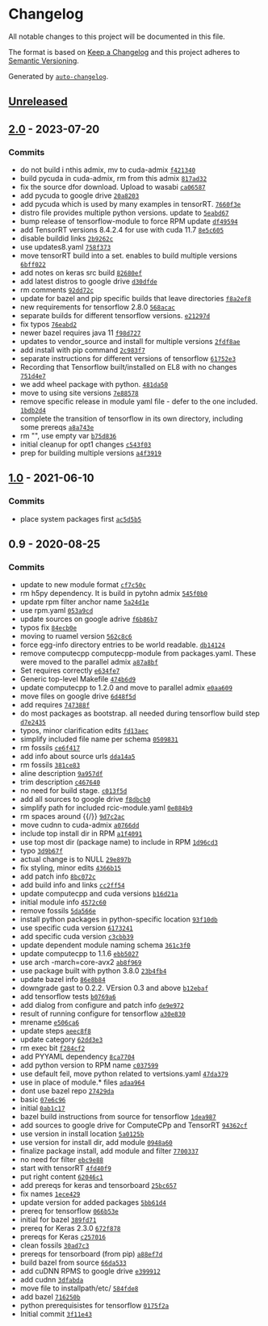 <!-- auto-changelog-above -->
# Changelog

All notable changes to this project will be documented in this file.

The format is based on [Keep a Changelog](https://keepachangelog.com/en/1.0.0/)
and this project adheres to [Semantic Versioning](https://semver.org/spec/v2.0.0.html).

Generated by [`auto-changelog`](https://github.com/CookPete/auto-changelog).

## [Unreleased](https://github.com/RCIC-UCI-Public/tensorflow-admix/compare/2.0...HEAD)

## [2.0](https://github.com/RCIC-UCI-Public/tensorflow-admix/compare/1.0...2.0) - 2023-07-20

### Commits

- do not build i nthis admix, mv to cuda-admix [`f421340`](https://github.com/RCIC-UCI-Public/tensorflow-admix/commit/f42134063de1d8f635b532db6bc4e713d2bd5caa)
- build pycuda in cuda-admix, rm from this admix [`817ad32`](https://github.com/RCIC-UCI-Public/tensorflow-admix/commit/817ad326bf7bdf47de14eda1d7dbf863443a5d94)
- fix the source dfor download. Upload to wasabi [`ca06587`](https://github.com/RCIC-UCI-Public/tensorflow-admix/commit/ca06587902d969cb90271699d0dc39b16a4e368b)
- add pycuda to google drive [`20a8203`](https://github.com/RCIC-UCI-Public/tensorflow-admix/commit/20a82031f6be7c57a20de12fb5496862fd886cbf)
- add pycuda which is used by many examples in tensorRT. [`7660f3e`](https://github.com/RCIC-UCI-Public/tensorflow-admix/commit/7660f3ec689df44fd6a7a63ced18cb8e9dd6989a)
- distro file provides multiple python versions. update to [`5eabd67`](https://github.com/RCIC-UCI-Public/tensorflow-admix/commit/5eabd6739a8c68d65107b4664b2306f22c2c42bd)
- bump release of tensorflow-module to force RPM update [`df49594`](https://github.com/RCIC-UCI-Public/tensorflow-admix/commit/df49594e665ad2c5d858f47967907a9fee64ab0e)
- add TensorRT versions 8.4.2.4 for use with cuda 11.7 [`8e5c605`](https://github.com/RCIC-UCI-Public/tensorflow-admix/commit/8e5c6053cd461c133fc16f5f79b4a21a65eedd4c)
- disable buildid links [`2b9262c`](https://github.com/RCIC-UCI-Public/tensorflow-admix/commit/2b9262c8edb57897812052d0174df46791d19379)
- use updates8.yaml [`758f373`](https://github.com/RCIC-UCI-Public/tensorflow-admix/commit/758f373e100e35e02c1570d49b11e60e51d589b6)
- move tensorRT build into a set. enables to build multiple versions [`6bff022`](https://github.com/RCIC-UCI-Public/tensorflow-admix/commit/6bff02222975528c4fd7c647af542359b4335109)
- add notes on keras src build [`82680ef`](https://github.com/RCIC-UCI-Public/tensorflow-admix/commit/82680ef32a7fb9e97493b8fc46b6ac59caabb021)
- add latest distros to google drive [`d30dfde`](https://github.com/RCIC-UCI-Public/tensorflow-admix/commit/d30dfdee156828810b315171f2a8527e541a4496)
- rm comments [`92dd72c`](https://github.com/RCIC-UCI-Public/tensorflow-admix/commit/92dd72c5616995bfeb70c4738c5f0530b0e0f7b9)
- update for bazel and pip specific builds that leave directories [`f8a2ef8`](https://github.com/RCIC-UCI-Public/tensorflow-admix/commit/f8a2ef8dd7c12441611db70589335e7ee2e97530)
- new requirements for tensorflow 2.8.0 [`568acac`](https://github.com/RCIC-UCI-Public/tensorflow-admix/commit/568acac06805a4b0baa4d78c60bce7689c52c0db)
- separate builds for different tensorflow versions. [`e21297d`](https://github.com/RCIC-UCI-Public/tensorflow-admix/commit/e21297d320845f13bd6992eaa09c9d3eff89830e)
- fix typos [`76eabd2`](https://github.com/RCIC-UCI-Public/tensorflow-admix/commit/76eabd2dd001fb39b58cba70ba1a445ccdceaf8f)
- newer bazel requires java 11 [`f98d727`](https://github.com/RCIC-UCI-Public/tensorflow-admix/commit/f98d7275e1cede6546ec2b2a75c559ba187c4ba0)
- updates to vendor_source and install for multiple versions [`2fdf8ae`](https://github.com/RCIC-UCI-Public/tensorflow-admix/commit/2fdf8ae73de1099f88c707f0b451fec0c058b2de)
- add install with pip command [`2c983f7`](https://github.com/RCIC-UCI-Public/tensorflow-admix/commit/2c983f7d20cf708c5ca7ef20dbc0c1b193e8e205)
- separate instructions for different versions of tensorflow [`61752e3`](https://github.com/RCIC-UCI-Public/tensorflow-admix/commit/61752e303aa5384ea8568cc71d865fa34577d0c7)
- Recording that Tensorflow built/installed on EL8 with no changes [`751d4e7`](https://github.com/RCIC-UCI-Public/tensorflow-admix/commit/751d4e73a6fb20b567515deaa86f14387be3899d)
- we add wheel package with python. [`481da50`](https://github.com/RCIC-UCI-Public/tensorflow-admix/commit/481da50743d7917456b204e881d2f9c64659ba77)
- move to using site versions [`7e88578`](https://github.com/RCIC-UCI-Public/tensorflow-admix/commit/7e88578c15d502295911f8203ab53b541abf6903)
- remove specific release in module yaml file - defer to the one included. [`1bdb2d4`](https://github.com/RCIC-UCI-Public/tensorflow-admix/commit/1bdb2d4062b9bc1701441d81902c90a0bdf310e4)
- complete the transition of tensorflow in its own directory, including some prereqs [`a8a743e`](https://github.com/RCIC-UCI-Public/tensorflow-admix/commit/a8a743e29cf6691e9f42140e148b3f20602b241d)
- rm "", use empty var [`b75d836`](https://github.com/RCIC-UCI-Public/tensorflow-admix/commit/b75d8360ade5b9b88e3a253c06aa8b30a6406959)
- initial cleanup for opt1 changes [`c543f03`](https://github.com/RCIC-UCI-Public/tensorflow-admix/commit/c543f03a62f8db8b2f6b176bfd620e955ba8be4d)
- prep for building multiple versions [`a4f3919`](https://github.com/RCIC-UCI-Public/tensorflow-admix/commit/a4f39195db3b5b4f09c154b4f3bce4c328f5c841)

## [1.0](https://github.com/RCIC-UCI-Public/tensorflow-admix/compare/0.9...1.0) - 2021-06-10

### Commits

- place system packages first [`ac5d5b5`](https://github.com/RCIC-UCI-Public/tensorflow-admix/commit/ac5d5b5a0697bde1c6d8d0897e5fa5251bc1eb40)

## 0.9 - 2020-08-25

### Commits

- update to new module format [`cf7c50c`](https://github.com/RCIC-UCI-Public/tensorflow-admix/commit/cf7c50cd0c13b1e553cec3d88b27ce55eabd4157)
- rm h5py dependency. It is build in pytohn admix [`545f0b0`](https://github.com/RCIC-UCI-Public/tensorflow-admix/commit/545f0b0a319f164d227dd898e214f03e8f07fe2b)
- update rpm filter anchor name [`5a24d1e`](https://github.com/RCIC-UCI-Public/tensorflow-admix/commit/5a24d1e2e6d56ea91e72bc62eee501a5b07ad983)
- use rpm.yaml [`053a9cd`](https://github.com/RCIC-UCI-Public/tensorflow-admix/commit/053a9cdd1a5ca4373d8f7030f7328022b94e5dbf)
- update sources on google adrive [`f6b86b7`](https://github.com/RCIC-UCI-Public/tensorflow-admix/commit/f6b86b722954394ffa9e43a1a0da7bab79d484c3)
- typos fix [`84ecb0e`](https://github.com/RCIC-UCI-Public/tensorflow-admix/commit/84ecb0e9e543d2ffffb39401a4bcfc924772df19)
- moving to ruamel version [`562c8c6`](https://github.com/RCIC-UCI-Public/tensorflow-admix/commit/562c8c607c905b35231d0f933b3e6f96e1055822)
- force egg-info directory entries to be world readable. [`db14124`](https://github.com/RCIC-UCI-Public/tensorflow-admix/commit/db141248e4cee5add961dec8b06273126974513e)
- remove computecpp computecpp-module from packages.yaml. These were moved to the parallel admix [`a87a8bf`](https://github.com/RCIC-UCI-Public/tensorflow-admix/commit/a87a8bf6172d81f9b809bed16055449983d06fbb)
- Set requires correctly [`e634fe7`](https://github.com/RCIC-UCI-Public/tensorflow-admix/commit/e634fe74b63e445cc8360b5ffb5e6f7991d45907)
- Generic top-level Makefile [`474b6d9`](https://github.com/RCIC-UCI-Public/tensorflow-admix/commit/474b6d91334d68e2ff7fc68e97bea578b3b98d1f)
- update computecpp to 1.2.0 and move to parallel admix [`e0aa609`](https://github.com/RCIC-UCI-Public/tensorflow-admix/commit/e0aa609e8a28e387b7a7d0b1d1bdb26221e6125b)
- move files on google drive [`6d48f5d`](https://github.com/RCIC-UCI-Public/tensorflow-admix/commit/6d48f5da57e65636409160def1ca6159a599a6d5)
- add requires [`747388f`](https://github.com/RCIC-UCI-Public/tensorflow-admix/commit/747388f98a0d9fdeed38c51c302904d03646bcff)
- do most packages as bootstrap. all needed during tensorflow build step [`d7e2435`](https://github.com/RCIC-UCI-Public/tensorflow-admix/commit/d7e2435d45c796f5fb7a20dcc4e1909e67328e0a)
- typos, minor clarification edits [`fd13aec`](https://github.com/RCIC-UCI-Public/tensorflow-admix/commit/fd13aec22a3105c3b81fbb9013ba4000afe26b7e)
- simplify included file name per schema [`0509831`](https://github.com/RCIC-UCI-Public/tensorflow-admix/commit/0509831bec85545bc0676cc04f3d3382e366cbc6)
- rm fossils [`ce6f417`](https://github.com/RCIC-UCI-Public/tensorflow-admix/commit/ce6f41732eea55236342a469fc4e61f6d2b97080)
- add info about source urls [`dda14a5`](https://github.com/RCIC-UCI-Public/tensorflow-admix/commit/dda14a5d8d19542d075ea40fbe93cd52e41a7326)
- rm fossils [`381ce83`](https://github.com/RCIC-UCI-Public/tensorflow-admix/commit/381ce838f4cb602408c92cc507802228a8a941c6)
- aline description [`9a957df`](https://github.com/RCIC-UCI-Public/tensorflow-admix/commit/9a957df86938e0ae5f4234e0ab80cb33f0312cae)
- trim description [`c467640`](https://github.com/RCIC-UCI-Public/tensorflow-admix/commit/c467640129ed8ce3caa1bacc01f6106e0c989284)
- no need for build stage. [`c013f5d`](https://github.com/RCIC-UCI-Public/tensorflow-admix/commit/c013f5d66572c5bf75e5f0fea654b1f9125ff6bc)
- add all sources to google drive [`f8dbcb0`](https://github.com/RCIC-UCI-Public/tensorflow-admix/commit/f8dbcb092c85d82d5f0a3f9531400ed566c077be)
- simplify path for included rcic-module.yaml [`0e884b9`](https://github.com/RCIC-UCI-Public/tensorflow-admix/commit/0e884b9dc329e08f6504dbf9909c12d4a9637f54)
- rm spaces around {{/}} [`9d7c2ac`](https://github.com/RCIC-UCI-Public/tensorflow-admix/commit/9d7c2ac5c698ffdd850db8ad550f0720581ab003)
- move cudnn to cuda-admix [`a0766dd`](https://github.com/RCIC-UCI-Public/tensorflow-admix/commit/a0766dd686dcf4f2c3c8422b5fc4d575667200f3)
- include top install dir in RPM [`a1f4091`](https://github.com/RCIC-UCI-Public/tensorflow-admix/commit/a1f409147e45d619dd740f4f8d839a37c19f897a)
- use top most dir (package name) to include in RPM [`1d96cd3`](https://github.com/RCIC-UCI-Public/tensorflow-admix/commit/1d96cd32314e956a579ac54c7390b99b672ebf29)
- typo [`3d9b67f`](https://github.com/RCIC-UCI-Public/tensorflow-admix/commit/3d9b67f84b3b4695cdabfb5e28bd54e85e6c6bdb)
- actual change is to NULL [`29e897b`](https://github.com/RCIC-UCI-Public/tensorflow-admix/commit/29e897b292f5ac313ac92b7100af0ef20574ce11)
- fix styling, minor edits [`4366b15`](https://github.com/RCIC-UCI-Public/tensorflow-admix/commit/4366b151b97b160c338d94305cc8f4c3a767ae2d)
- add patch info [`8bc072c`](https://github.com/RCIC-UCI-Public/tensorflow-admix/commit/8bc072cb276e37733fa222e9034c9e7abcfb09e2)
- add build info and links [`cc2ff54`](https://github.com/RCIC-UCI-Public/tensorflow-admix/commit/cc2ff54aa4094974e3837fee2113f6d3a0120b75)
- update computecpp and cuda versions [`b16d21a`](https://github.com/RCIC-UCI-Public/tensorflow-admix/commit/b16d21ac5ef237489fa9d9814151b3fa92a10d47)
- initial module info [`4572c60`](https://github.com/RCIC-UCI-Public/tensorflow-admix/commit/4572c6003aec171cff1d281ce57db4345056b486)
- remove fossils [`5da566e`](https://github.com/RCIC-UCI-Public/tensorflow-admix/commit/5da566ebd704516e4f20493351686c0319d3c32b)
- install python packages in python-specific location [`93f10db`](https://github.com/RCIC-UCI-Public/tensorflow-admix/commit/93f10db1017d75743f1d3b0212a710d24eefae09)
- use specific cuda version [`6173241`](https://github.com/RCIC-UCI-Public/tensorflow-admix/commit/61732417396c35354b18bbfc71d2706a2069b334)
- add specific cuda version [`c3cbb39`](https://github.com/RCIC-UCI-Public/tensorflow-admix/commit/c3cbb39868e8be7362dff4d0033756770bc53e05)
- update dependent module naming schema [`361c3f0`](https://github.com/RCIC-UCI-Public/tensorflow-admix/commit/361c3f0a1cd37478c8fea0ce3199cc5735a2c1b3)
- update computecpp to 1.1.6 [`ebb5027`](https://github.com/RCIC-UCI-Public/tensorflow-admix/commit/ebb5027039da454674d3e9f8d7e2dd11b98c9964)
- use arch -march=core-avx2 [`ab8f969`](https://github.com/RCIC-UCI-Public/tensorflow-admix/commit/ab8f9691547eed2efacd9796eebe0ece6caba522)
- use  package built with python 3.8.0 [`23b4fb4`](https://github.com/RCIC-UCI-Public/tensorflow-admix/commit/23b4fb4ed3d98b979102b4ad1187408f3642d874)
- update bazel info [`86e8b84`](https://github.com/RCIC-UCI-Public/tensorflow-admix/commit/86e8b844fc6567f9b5365634313cb5b5abc0ac62)
- downgrade gast to 0.2.2. VErsion 0.3 and above [`b12ebaf`](https://github.com/RCIC-UCI-Public/tensorflow-admix/commit/b12ebafcdc3d3dc482a41c4f24c60e98aab2cedf)
- add tensorflow tests [`b0769a6`](https://github.com/RCIC-UCI-Public/tensorflow-admix/commit/b0769a647a8816c9385072dfb9bc300568defb3e)
- add dialog from configure and patch info [`de9e972`](https://github.com/RCIC-UCI-Public/tensorflow-admix/commit/de9e97229d3bfdec4968d96a86e8fbc1c44b4756)
- result of running configure for tensorflow [`a30e830`](https://github.com/RCIC-UCI-Public/tensorflow-admix/commit/a30e830df99c575850ed646a357a78c2dd9040cc)
- mrename [`e506ca6`](https://github.com/RCIC-UCI-Public/tensorflow-admix/commit/e506ca6bbc76d1e7fecbcb422b8e43c2d3d907de)
- update steps [`aeec8f8`](https://github.com/RCIC-UCI-Public/tensorflow-admix/commit/aeec8f8c9468683781f89ef9c2eb7aabe85d33bd)
- update category [`62dd3e3`](https://github.com/RCIC-UCI-Public/tensorflow-admix/commit/62dd3e3da3582a29ead4b062c88740bf70383790)
- rm exec bit [`f284cf2`](https://github.com/RCIC-UCI-Public/tensorflow-admix/commit/f284cf2b9161f041d4f19bd423d9c4396ce00f86)
- add PYYAML dependency [`8ca7704`](https://github.com/RCIC-UCI-Public/tensorflow-admix/commit/8ca7704bd00f724dcda1b93c8152330580bec162)
- add python version to RPM name [`c037599`](https://github.com/RCIC-UCI-Public/tensorflow-admix/commit/c037599a1078294fdc8e426c97e4623e032e86fa)
- use default feil, move python related to vertsions.yaml [`47da379`](https://github.com/RCIC-UCI-Public/tensorflow-admix/commit/47da379ae635e6e45069a144b6b6fc5be94ce6ac)
- use in place of module.* files [`adaa964`](https://github.com/RCIC-UCI-Public/tensorflow-admix/commit/adaa96499b4115d5e1244820e1906510439e8bf2)
- dont use bazel repo [`27429da`](https://github.com/RCIC-UCI-Public/tensorflow-admix/commit/27429da6f9626be7bff81a0b485d72bb995e40ab)
- basic [`07e6c96`](https://github.com/RCIC-UCI-Public/tensorflow-admix/commit/07e6c9689a569b62593783334f55816acbb4bf75)
- initial [`0ab1c17`](https://github.com/RCIC-UCI-Public/tensorflow-admix/commit/0ab1c176024f49c9b30e83dae6ed20eb5d4cd9e0)
- bazel build instructions from source for tensorflow [`1dea987`](https://github.com/RCIC-UCI-Public/tensorflow-admix/commit/1dea987a26ad56a522c1244c6556ae9c1d924b61)
- add sources to google drive for ComputeCPp and TensorRT [`94362cf`](https://github.com/RCIC-UCI-Public/tensorflow-admix/commit/94362cf249fde542f5600dee0f88632661d2d491)
- use version in install location [`5a0125b`](https://github.com/RCIC-UCI-Public/tensorflow-admix/commit/5a0125bfddaf46a35d12a9c412a891e31d48b440)
- use version for install dir, add module [`0948a60`](https://github.com/RCIC-UCI-Public/tensorflow-admix/commit/0948a60bae342748043e8290adea696b366382a1)
- finalize package install, add module and filter [`7700337`](https://github.com/RCIC-UCI-Public/tensorflow-admix/commit/770033783b955d5935dd267758519c4a3e458e4c)
- no need for filter [`ebc9e88`](https://github.com/RCIC-UCI-Public/tensorflow-admix/commit/ebc9e8888853aba458045ca494b55675d66d5d40)
- start with tensorRT [`4fd40f9`](https://github.com/RCIC-UCI-Public/tensorflow-admix/commit/4fd40f928613d66769a8662e76ca0fcd9bcb83a4)
- put right content [`62046c1`](https://github.com/RCIC-UCI-Public/tensorflow-admix/commit/62046c19141f38d335138517151e7f07a1ecffe2)
- add prereqs for keras and tensorboard [`25bc657`](https://github.com/RCIC-UCI-Public/tensorflow-admix/commit/25bc6579f39aba3ba8601922918b06b9b7252ab0)
- fix names [`1ece429`](https://github.com/RCIC-UCI-Public/tensorflow-admix/commit/1ece429595e0202f6e7932036da744adbccf6b9b)
- update version for added packages [`5bb61d4`](https://github.com/RCIC-UCI-Public/tensorflow-admix/commit/5bb61d494fa885a665bab7266857097b09d012b4)
- prereq for tensorflow [`066b53e`](https://github.com/RCIC-UCI-Public/tensorflow-admix/commit/066b53ed1601a483b0baf05d06bf70896c205a3d)
- initial for bazel [`389fd71`](https://github.com/RCIC-UCI-Public/tensorflow-admix/commit/389fd716cc93ba5480cc6c7ef366ccf47610aee3)
- prereq for Keras 2.3.0 [`672f878`](https://github.com/RCIC-UCI-Public/tensorflow-admix/commit/672f8789c8efef5746278a71c0af5d9ba37569ff)
- prereqs for Keras [`c257016`](https://github.com/RCIC-UCI-Public/tensorflow-admix/commit/c257016b3c2d96b30e18e866627e8c49cda75515)
- clean fossils [`30ad7c3`](https://github.com/RCIC-UCI-Public/tensorflow-admix/commit/30ad7c37f84b6782f61c6971be0a4adf4ec6e3d9)
- prereqs for tensorboard (from pip) [`a88ef7d`](https://github.com/RCIC-UCI-Public/tensorflow-admix/commit/a88ef7de2c3fac4d48a253ebe5f14c38ddc55705)
- build bazel from source [`66da533`](https://github.com/RCIC-UCI-Public/tensorflow-admix/commit/66da533844c55db7f66493f9f37672d8b4853bd7)
- add cuDNN RPMS to google drive [`e399912`](https://github.com/RCIC-UCI-Public/tensorflow-admix/commit/e399912b072a8c6153164022199d3a3f9756817c)
- add cudnn [`3dfabda`](https://github.com/RCIC-UCI-Public/tensorflow-admix/commit/3dfabda1dbce5a7d8bac845b4dd4d67faeeb041b)
- move file to installpath/etc/ [`584fde8`](https://github.com/RCIC-UCI-Public/tensorflow-admix/commit/584fde8e0b5648bc0e80ceb8ec6caac7fd77dbf6)
- add bazel [`716250b`](https://github.com/RCIC-UCI-Public/tensorflow-admix/commit/716250b2ca013cd9b1a0a0b436b58feb2ace41eb)
- python prerequisistes for tensorflow [`0175f2a`](https://github.com/RCIC-UCI-Public/tensorflow-admix/commit/0175f2ae9bc2774ee558b194e0a6f01536101390)
- Initial commit [`3f11e43`](https://github.com/RCIC-UCI-Public/tensorflow-admix/commit/3f11e4377bbba1888b0b047275496a5f535fe9a5)
